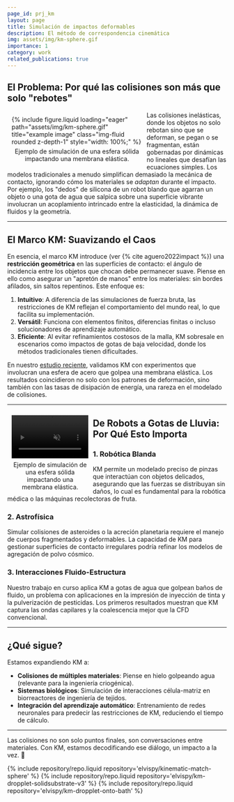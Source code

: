 ```yaml
---
page_id: prj_km
layout: page
title: Simulación de impactos deformables
description: El método de correspondencia cinemática
img: assets/img/km-sphere.gif
importance: 1
category: work
related_publications: true
---
```


## El Problema: Por qué las colisiones son más que solo "rebotes"

<figure style="float: left; margin: 10px; max-width: 300px;">
    {% include figure.liquid loading="eager" path="assets/img/km-sphere.gif" title="example image" class="img-fluid rounded z-depth-1" style="width: 100%;" %}
    <figcaption style="text-align: center; margin-top: 5px;">
        Ejemplo de simulación de una esfera sólida impactando una membrana elástica.
    </figcaption>
</figure>

Las colisiones inelásticas, donde los objetos no solo rebotan sino que se deforman, se pegan o se fragmentan, están gobernadas por dinámicas no lineales que desafían las ecuaciones simples. Los modelos tradicionales a menudo simplifican demasiado la mecánica de contacto, ignorando cómo los materiales se _adaptan_ durante el impacto. Por ejemplo, los "dedos" de silicona de un robot blando que agarran un objeto o una gota de agua que salpica sobre una superficie vibrante involucran un acoplamiento intrincado entre la elasticidad, la dinámica de fluidos y la geometría.

---

## El Marco KM: Suavizando el Caos

En esencia, el marco KM introduce (ver {% cite aguero2022impact %}) una **restricción geométrica** en las superficies de contacto: el ángulo de incidencia entre los objetos que chocan debe permanecer suave. Piense en ello como asegurar un "apretón de manos" entre los materiales: sin bordes afilados, sin saltos repentinos. Este enfoque es:

1.  **Intuitivo**: A diferencia de las simulaciones de fuerza bruta, las restricciones de KM reflejan el comportamiento del mundo real, lo que facilita su implementación.
2.  **Versátil**: Funciona con elementos finitos, diferencias finitas o incluso solucionadores de aprendizaje automático.
3.  **Eficiente**: Al evitar refinamientos costosos de la malla, KM sobresale en escenarios como impactos de gotas de baja velocidad, donde los métodos tradicionales tienen dificultades.

En nuestro [estudio reciente](https://royalsocietypublishing.org/doi/10.1098/rspa.2022.0340), validamos KM con experimentos que involucran una esfera de acero que golpea una membrana elástica. Los resultados coincidieron no solo con los patrones de deformación, sino también con las tasas de disipación de energía, una rareza en el modelado de colisiones.

---

<figure style="float: left; margin: 10px; width: 35%;">
  <div style="position: relative; width: 100%; padding-bottom: 56.25%; height: 0; overflow: hidden;">
    <video autoplay muted loop controls 
           style="position: absolute; top: 0; left: 0; width: 100%; height: 100%;" 
           preload="auto">
      <source src="/assets/img/drop.mp4" type="video/mp4">
      Your browser does not support the video tag.
    </video>
  </div>
  <figcaption style="text-align: center; margin-top: 5px;">
    Ejemplo de simulación de una esfera sólida impactando una membrana elástica.
  </figcaption>
</figure>

## De Robots a Gotas de Lluvia: Por Qué Esto Importa

### 1. **Robótica Blanda**

KM permite un modelado preciso de pinzas que interactúan con objetos delicados, asegurando que las fuerzas se distribuyan sin daños, lo cual es fundamental para la robótica médica o las máquinas recolectoras de fruta.

### 2. **Astrofísica**

Simular colisiones de asteroides o la acreción planetaria requiere el manejo de cuerpos fragmentados y deformables. La capacidad de KM para gestionar superficies de contacto irregulares podría refinar los modelos de agregación de polvo cósmico.

### 3. **Interacciones Fluido-Estructura**

Nuestro trabajo en curso aplica KM a gotas de agua que golpean baños de fluido, un problema con aplicaciones en la impresión de inyección de tinta y la pulverización de pesticidas. Los primeros resultados muestran que KM captura las ondas capilares y la coalescencia mejor que la CFD convencional.

---

## ¿Qué sigue?

Estamos expandiendo KM a:

- **Colisiones de múltiples materiales**: Piense en hielo golpeando agua (relevante para la ingeniería criogénica).
- **Sistemas biológicos**: Simulación de interacciones célula-matriz en biorreactores de ingeniería de tejidos.
- **Integración del aprendizaje automático**: Entrenamiento de redes neuronales para predecir las restricciones de KM, reduciendo el tiempo de cálculo.

---

Las colisiones no son solo puntos finales, son conversaciones entre materiales. Con KM, estamos decodificando ese diálogo, un impacto a la vez. 🚀

<div class="repositories d-flex flex-wrap flex-md-row flex-column justify-content-between align-items-center">
    {% include repository/repo.liquid repository='elvispy/kinematic-match-sphere' %}  
    {% include repository/repo.liquid repository='elvispy/km-dropplet-solidsubstrate-v3' %}  
    {% include repository/repo.liquid repository='elvispy/km-dropplet-onto-bath' %}  
</div>
